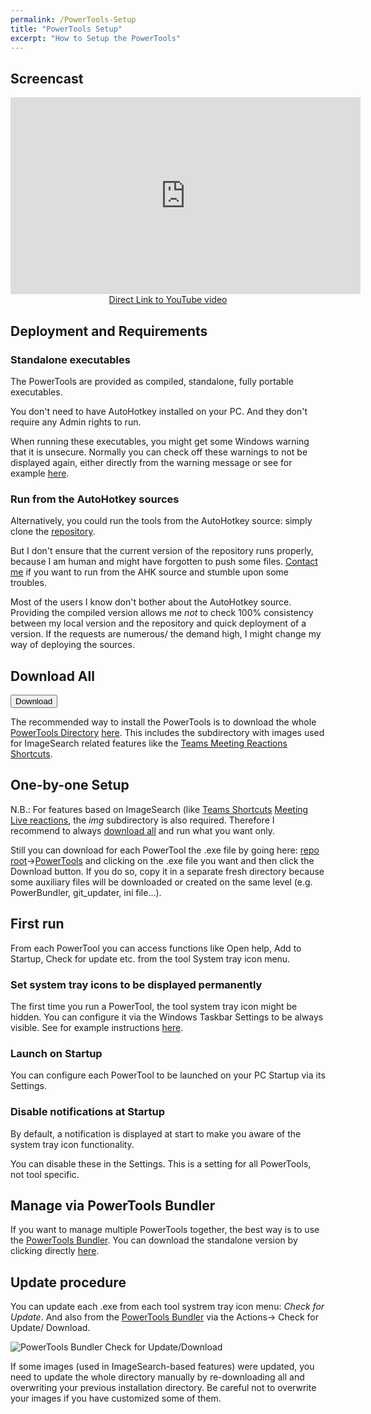 ```yaml
---
permalink: /PowerTools-Setup
title: "PowerTools Setup"
excerpt: "How to Setup the PowerTools"
---
```


## Screencast

<p style="text-align: center;"><iframe width="560" height="315" src="https://www.youtube.com/embed/sN6NxN5cPmA" frameborder="0" allow="accelerometer; autoplay; encrypted-media; gyroscope; picture-in-picture" allowfullscreen></iframe><br><a href="https://youtu.be/sN6NxN5cPmA">Direct Link to YouTube video</a></p>

## Deployment and Requirements

### Standalone executables

The PowerTools are provided as compiled, standalone, fully portable executables.

You don't need to have AutoHotkey installed on your PC. And they don't require any Admin rights to run.

When running these executables, you might get some Windows warning that it is unsecure. Normally you can check off these warnings to not be displayed again, either directly from the warning message or see for example [here](https://www.windowscentral.com/how-fix-app-has-been-blocked-your-protection-windows-10).

### Run from the AutoHotkey sources

Alternatively, you could run the tools from the AutoHotkey source: simply clone the [repository]((https://github.com/tdalon/ahk/)).

But I don't ensure that the current version of the repository runs properly, because I am human and might have forgotten to push some files. <a href="https://tdalon.github.io/ahk/contact/"><i class="fa fa-address-card" aria-hidden="true"></i></a>[Contact me](Contact) if you want to run from the AHK source and stumble upon some troubles.

Most of the users I know don't bother about the AutoHotkey source. Providing the compiled version allows me _not_ to check 100% consistency between my local version and the repository and quick deployment of a version. If the requests are numerous/ the demand high, I might change my way of deploying the sources.

## Download All

<a href="https://downgit.github.io/#/home?url=https://github.com/tdalon/ahk/tree/master/PowerTools"><button class="btn"><i class="fa fa-download"></i> Download</button></a>

The recommended way to install the PowerTools is to download the whole [PowerTools Directory](https://github.com/tdalon/ahk/raw/master/PowerTools/) [here](https://downgit.github.io/#/home?url=https://github.com/tdalon/ahk/tree/master/PowerTools).
This includes the subdirectory with images used for ImageSearch related features like the [Teams Meeting Reactions Shortcuts](Teams-Meeting-Reactions).

## One-by-one Setup

N.B.: For features based on ImageSearch (like [Teams Shortcuts](Teams-Shortcuts) [Meeting Live reactions](Teams-Meeting-Reactions), the *img* subdirectory is also required. Therefore I recommend to always [download all](#download-all) and run what you want only.

Still you can download for each PowerTool the .exe file by going here: [repo root](https://github.com/tdalon/ahk/)->[PowerTools](https://github.com/tdalon/ahk/tree/master/PowerTools) and clicking on the .exe file you want and then click the Download button. If you do so, copy it in a separate fresh directory because some auxiliary files will be downloaded or created on the same level (e.g. PowerBundler, git_updater, ini file...).

## First run

From each PowerTool you can access functions like Open help, Add to Startup, Check for update etc. from the tool System tray icon menu.

### Set system tray icons to be displayed permanently

The first time you run a PowerTool, the tool system tray icon might be hidden. You can configure it via the Windows Taskbar Settings to be always visible. See for example instructions [here](https://www.ghacks.net/2015/03/11/manage-and-display-system-tray-icons-in-windows-10/).

### Launch on Startup

You can configure each PowerTool to be launched on your PC Startup via its Settings.

### Disable notifications at Startup

By default, a notification is displayed at start to make you aware of the system tray icon functionality.

You can disable these in the Settings. This is a setting for all PowerTools, not tool specific.

## Manage via PowerTools Bundler

If you want to manage multiple PowerTools together, the best way is to use the [PowerTools Bundler](PowerTools-Bundler).
You can download the standalone version by clicking directly [here](https://github.com/tdalon/ahk/raw/master/PowerTools/PowerToolsBundler.exe).

## Update procedure

You can update each .exe from each tool systrem tray icon menu: _Check for Update_.
And also from the [PowerTools Bundler](PowerTools-Bundler) via the Actions-> Check for Update/ Download.

![PowerTools Bundler Check for Update/Download](/ahk/assets/images/powertools_bundler_checkforupdate.png)

If some images (used in ImageSearch-based features) were updated, you need to update the whole directory manually by re-downloading all and overwriting your previous installation directory. Be careful not to overwrite your images if you have customized some of them.
